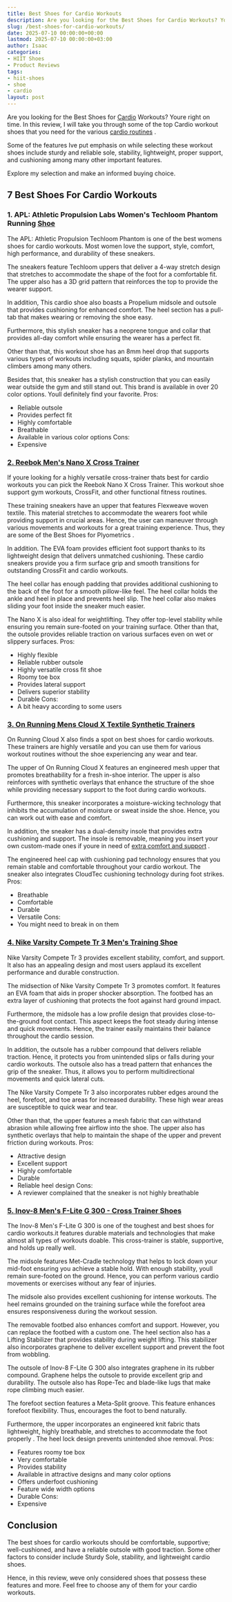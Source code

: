```yaml
---
title: Best Shoes for Cardio Workouts
description: Are you looking for the Best Shoes for Cardio Workouts? Youre right on time. In this review, I will take you through some of the top Cardio workout shoes that...
slug: /best-shoes-for-cardio-workouts/
date: 2025-07-10 00:00:00+00:00
lastmod: 2025-07-10 00:00:00+03:00
author: Isaac
categories:
- HIIT Shoes
- Product Reviews
tags:
- hiit-shoes
- shoe
- cardio
layout: post
---
```

Are you looking for the Best Shoes for [Cardio](https://pestpolicy.com/best-shoes-for-cardio-dance/) Workouts? Youre right on time. In this review, I will take you through some of the top Cardio workout shoes that you need for the various
[cardio routines](https://pestpolicy.com/best-shoes-for-cardio-dance/)
.

Some of the features Ive put emphasis on while selecting these workout shoes include sturdy and reliable sole, stability, lightweight, proper support, and cushioning among many other important features.

Explore my selection and make an informed buying choice.
## 7 Best Shoes For Cardio Workouts
### 1. APL: Athletic Propulsion Labs Women's Techloom Phantom Running [Shoe](https://www.amazon.com/dp/B01LX4VO97/tag=p-policy-20)
The APL: Athletic Propulsion Techloom Phantom is one of the best womens shoes for cardio workouts. Most women love the support, style, comfort, high performance, and durability of these sneakers.

The sneakers feature Techloom uppers that deliver a 4-way stretch design that stretches to accommodate the shape of the foot for a comfortable fit. The upper also has a 3D grid pattern that reinforces the top to provide the wearer support.

In addition, This cardio shoe also boasts a Propelium midsole and outsole that provides cushioning for enhanced comfort. The heel section has a pull-tab that makes wearing or removing the shoe easy.

Furthermore, this stylish sneaker has a neoprene tongue and collar that provides all-day comfort while ensuring the wearer has a perfect fit.

Other than that, this workout shoe has an 8mm heel drop that supports various types of workouts including squats, spider planks, and mountain climbers among many others.

Besides that, this sneaker has a stylish construction that you can easily wear outside the gym and still stand out. This brand is available in over 20 color options. Youll definitely find your favorite.
Pros:
- Reliable outsole
- Provides perfect fit
- Highly comfortable
- Breathable
- Available in various color options
Cons:
- Expensive
### [2. Reebok Men's Nano X Cross Trainer](https://www.amazon.com/dp/B07T7L3QJK/tag=p-policy-20)
If youre looking for a highly versatile cross-trainer thats best for cardio workouts you can pick the Reebok Nano X Cross Trainer. This workout shoe support gym workouts, CrossFit, and other functional fitness routines.

These training sneakers have an upper that features Flexweave woven textile. This material stretches to accommodate the wearers foot while providing support in crucial areas. Hence, the user can maneuver through various movements and workouts for a great training experience. Thus, they are some of the Best
Shoes for Plyometrics
.

In addition. The EVA foam provides efficient foot support thanks to its lightweight design that delivers unmatched cushioning. These cardio sneakers provide you a firm surface grip and smooth transitions for outstanding CrossFit and cardio workouts.

The heel collar has enough padding that provides additional cushioning to the back of the foot for a smooth pillow-like feel. The heel collar holds the ankle and heel in place and prevents heel slip. The heel collar also makes sliding your foot inside the sneaker much easier.

The Nano X is also ideal for weightlifting. They offer top-level stability while ensuring you remain sure-footed on your training surface. Other than that, the outsole provides reliable traction on various surfaces even on wet or slippery surfaces.
Pros:
- Highly flexible
- Reliable rubber outsole
- Highly versatile cross fit shoe
- Roomy toe box
- Provides lateral support
- Delivers superior stability
- Durable
Cons:
- A bit heavy according to some users
### [3. On Running Mens Cloud X Textile Synthetic Trainers](https://www.amazon.com/dp/B077DY517B/?tag=p-policy-20)
On Running Cloud X also finds a spot on best shoes for cardio workouts. These trainers are highly versatile and you can use them for various workout routines without the shoe experiencing any wear and tear.

The upper of On Running Cloud X features an engineered mesh upper that promotes breathability for a fresh in-shoe interior. The upper is also reinforces with synthetic overlays that enhance the structure of the shoe while providing necessary support to the foot during cardio workouts.

Furthermore, this sneaker incorporates a moisture-wicking technology that inhibits the accumulation of moisture or sweat inside the shoe. Hence, you can work out with ease and comfort.

In addition, the sneaker has a dual-density insole that provides extra cushioning and support. The insole is removable, meaning you insert your own custom-made ones if youre in need of
[extra comfort and support](https://pestpolicy.com/best-shoes-for-weight-training-and-cardio/)
.

The engineered heel cap with cushioning pad technology ensures that you remain stable and comfortable throughout your cardio workout. The sneaker also integrates CloudTec cushioning technology during foot strikes.
Pros:
- Breathable
- Comfortable
- Durable
- Versatile
Cons:
- You might need to break in on them
### [4. Nike Varsity Compete Tr 3 Men's Training Shoe](https://www.amazon.com/dp/B08FBPSGVT/tag=p-policy-20)
Nike Varsity Compete Tr 3 provides excellent stability, comfort, and support. It also has an appealing design and most users applaud its excellent performance and durable construction.

The midsection of Nike Varsity Compete Tr 3 promotes comfort. It features an EVA foam that aids in proper shocker absorption. The footbed has an extra layer of cushioning that protects the foot against hard ground impact.

Furthermore, the midsole has a low profile design that provides close-to-the-ground foot contact. This aspect keeps the foot steady during intense and quick movements. Hence, the trainer easily maintains their balance throughout the cardio session.

In addition, the outsole has a rubber compound that delivers reliable traction. Hence, it protects you from unintended slips or falls during your cardio workouts. The outsole also has a tread pattern that enhances the grip of the sneaker. Thus, it allows you to perform multidirectional movements and quick lateral cuts.

The Nike Varsity Compete Tr 3 also incorporates rubber edges around the heel, forefoot, and toe areas for increased durability. These high wear areas are susceptible to quick wear and tear.

Other than that, the upper features a mesh fabric that can withstand abrasion while allowing free airflow into the shoe. The upper also has synthetic overlays that help to maintain the shape of the upper and prevent friction during workouts.
Pros:
- Attractive design
- Excellent support
- Highly comfortable
- Durable
- Reliable heel design
Cons:
- A reviewer complained that the sneaker is not highly breathable
### [5. Inov-8 Men's F-Lite G 300 - Cross Trainer Shoes](https://www.amazon.com/dp/B086GTNJJH/tag=p-policy-20)
The Inov-8 Men's F-Lite G 300 is one of the toughest and best shoes for cardio workouts.it features durable materials and technologies that make almost all types of workouts doable. This cross-trainer is stable, supportive, and holds up really well.

The midsole features Met-Cradle technology that helps to lock down your mid-foot ensuring you achieve a stable hold. With enough stability, youll remain sure-footed on the ground. Hence, you can perform various cardio movements or exercises without any fear of injuries.

The midsole also provides excellent cushioning for intense workouts. The heel remains grounded on the training surface while the forefoot area ensures responsiveness during the workout session.

The removable footbed also enhances comfort and support. However, you can replace the footbed with a custom one. The heel section also has a Lifting Stabilizer that provides stability during weight lifting. This stabilizer also incorporates graphene to deliver excellent support and prevent the foot from wobbling.

The outsole of Inov-8 F-Lite G 300 also integrates graphene in its rubber compound. Graphene helps the outsole to provide excellent grip and durability. The outsole also has Rope-Tec and blade-like lugs that make rope climbing much easier.

The forefoot section features a Meta-Split groove. This feature enhances forefoot flexibility. Thus, encourages the foot to bend naturally.

Furthermore, the upper incorporates an engineered knit fabric thats lightweight, highly breathable, and stretches to
accommodate the foot properly
. The heel lock design prevents unintended shoe removal.
Pros:
- Features roomy toe box
- Very comfortable
- Provides stability
- Available in attractive designs and many color options
- Offers underfoot cushioning
- Feature wide width options
- Durable
Cons:
- Expensive
## Conclusion
The best shoes for cardio workouts should be comfortable, supportive; well-cushioned, and have a reliable outsole with good traction. Some other factors to consider include Sturdy Sole, stability, and lightweight cardio shoes.

Hence, in this review, weve only considered shoes that possess these features and more. Feel free to choose any of them for your cardio workouts.
